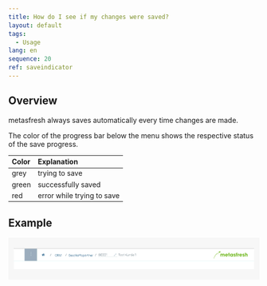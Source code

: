 ```yaml
---
title: How do I see if my changes were saved?
layout: default
tags:
  - Usage
lang: en
sequence: 20
ref: saveindicator
---
```


## Overview

metasfresh always saves automatically every time changes are made.

The color of the progress bar below the menu shows the respective status of the save progress.

| Color      | Explanation    |
| :------------- | :------------- |
| grey       | trying to save        |
| green | successfully saved |
| red | error while trying to save

## Example

![](../DE/assets/saveindicator2.gif)
